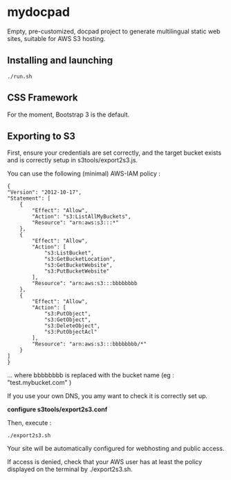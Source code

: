 # mydocpad

Empty, pre-customized, docpad project to generate multilingual static web sites,
suitable for AWS S3 hosting.

## Installing and launching

    ./run.sh

## CSS Framework

For the moment, Bootstrap 3 is the default.

## Exporting to S3

First, ensure your credentials are set correctly, and the target bucket exists
and is correctly setup in s3tools/export2s3.js.

You can use the following (minimal) AWS-IAM policy :

    {
    "Version": "2012-10-17",
    "Statement": [
        {
            "Effect": "Allow",
            "Action": "s3:ListAllMyBuckets",
            "Resource": "arn:aws:s3:::*"
        },
        {
            "Effect": "Allow",
            "Action": [
                "s3:ListBucket",
                "s3:GetBucketLocation",
                "s3:GetBucketWebsite",
                "s3:PutBucketWebsite"
            ],
            "Resource": "arn:aws:s3:::bbbbbbbb
        },
        {
            "Effect": "Allow",
            "Action": [
                "s3:PutObject",
                "s3:GetObject",
                "s3:DeleteObject",
                "s3:PutObjectAcl"
            ],
            "Resource": "arn:aws:s3:::bbbbbbbb/*"
        }
    ]
    }
    
... where bbbbbbbb is replaced with the bucket name (eg : "test.mybucket.com" )

If you use your own DNS, you amy want to check it is correctly set up.

**configure s3tools/export2s3.conf**

Then, execute :

    ./export2s3.sh

Your site will be automatically configured for webhosting and public access.

If access is denied, check that your AWS user has at least the policy
displayed on the terminal by ./export2s3.sh.
